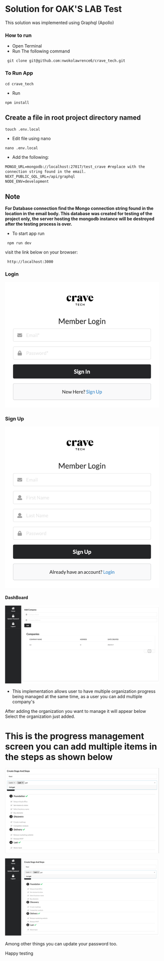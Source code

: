 # Solution for OAK'S LAB Test

This solution was implemented using Graphql (Apollo)

###  How to run

* Open Terminal
* Run The following command
```
 git clone git@github.com:nwokolawrence6/crave_tech.git
```

### To Run App
```shell
cd crave_tech
```
* Run
```npm 
npm install
```

## Create a file in root project directory named

```shell
touch .env.local
```
* Edit file using nano
```shell
nano .env.local 
```
* Add the following:

```dotenv
MONGO_URL=mongodb://localhost:27017/test_crave #replace with the connection string found in the email.
NEXT_PUBLIC_GQL_URL=/api/graphql
NODE_ENV=development
```

## Note

**For Database connection find the Mongo connection string found in the location in the email body.
This database was created for testing of the project only, the server hosting the mongodb instance will be destroyed after the testing process is over.**

* To start app run
```npm
 npm run dev
```

visit the link below on your browser:
```http request
 http://localhost:3000
```

### Login 

![img.png](img.png)


### Sign Up

![img_1.png](img_1.png)

#### DashBoard

![img_2.png](img_2.png)

* This implementation allows user to have multiple organization progress being managed at the same time, as a user you can add multiple company's

After adding the organization you want to manage it will appear below
Select the organization just added.


# This is the progress management screen you can add multiple items in the steps as shown below

![img_3.png](img_3.png)



![img_4.png](img_4.png)


Among other things you can update your password too.

Happy testing
